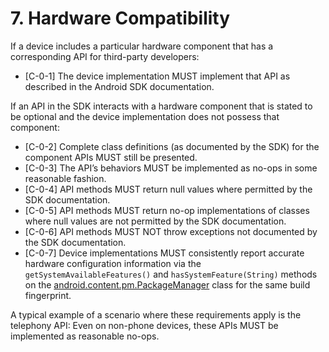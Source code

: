 # 7\. Hardware Compatibility

If a device includes a particular hardware component that has a corresponding
API for third-party developers:

*    [C-0-1] The device implementation MUST implement that
API as described in the Android SDK documentation.

If an API in the SDK
interacts with a hardware component that is stated to be optional and the
device implementation does not possess that component:

*   [C-0-2] Complete class definitions (as documented by the SDK) for the component
APIs MUST still be presented.
*   [C-0-3] The API’s behaviors MUST be implemented as no-ops in some reasonable
fashion.
*   [C-0-4] API methods MUST return null values where permitted by the SDK
documentation.
*   [C-0-5] API methods MUST return no-op implementations of classes where null values
are not permitted by the SDK documentation.
*   [C-0-6] API methods MUST NOT throw exceptions not documented by the SDK
documentation.
*    [C-0-7] Device implementations MUST consistently report accurate hardware
configuration information via the `getSystemAvailableFeatures()` and
`hasSystemFeature(String)` methods on the
[android.content.pm.PackageManager](
http://developer.android.com/reference/android/content/pm/PackageManager.html)
class for the same build fingerprint.

A typical example of a scenario where these requirements apply is the telephony
API: Even on non-phone devices, these APIs MUST be implemented as reasonable
no-ops.

